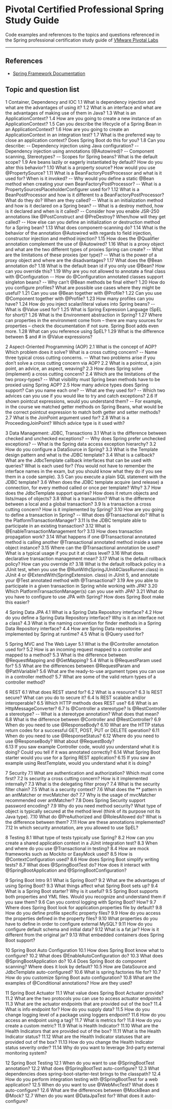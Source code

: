 # Pivotal Certified Professional Spring Study Guide

Code examples and references to the topics and questions referenced in the Spring professional certification study 
guide of [VMware Pivotal Labs](https://d1fto35gcfffzn.cloudfront.net/academy/Spring-Professional-Certification-Study-Guide.pdf)

----

## References

* [Spring Framework Documentation](https://docs.spring.io/spring-framework/docs/current/reference/html/)

## Topic and question list

1 Container, Dependency and IOC
1.1 What is dependency injection and what are the advantages of using it?
1.2 What is an interface and what are the advantages of making use of them in Java?
1.3 What is an ApplicationContext?
1.4 How are you going to create a new instance of an ApplicationContext?
1.5 Can you describe the lifecycle of a Spring Bean in an ApplicationContext?
1.6 How are you going to create an ApplicationContext in an integration test?
1.7 What is the preferred way to close an application context?  Does Spring Boot do this for you?
1.8 Can you describe:
  -- Dependency injection using Java configuration?
  -- Dependency injection using annotations (@Autowired)?
  -- Component scanning, Stereotypes?
  -– Scopes for Spring beans? What is the default scope?
1.9 Are beans lazily or eagerly instantiated by default? How do you alter this behavior?
1.10 What is a property source?  How would you use @PropertySource?
1.11 What is a BeanFactoryPostProcessor and what is it used for? When is it invoked?
  -- Why would you define a static @Bean method when creating your own BeanFactoryPostProcessor?
  -- What is a PropertySourcesPlaceholderConfigurer used for?
1.12 What is a BeanPostProcessor and how is it different to a BeanFactoryPostProcessor? What do they do? When are they called?
  -- What is an initialization method and how is it declared on a Spring bean?
  -- What is a destroy method, how is it declared and when is it called?
  -- Consider how you enable JSR-250 annotations like @PostConstruct and @PreDestroy? When/how will they get called?
  -- How else can you define an initialization or destruction method for a Spring bean?
1.13 What does component-scanning do?
1.14 What is the behavior of the annotation @Autowired with regards to field injection, constructor injection and method injection?
1.15 How does the @Qualifier annotation complement the use of @Autowired?
1.16 What is a proxy object and what are the two different types of proxies Spring can create?
  -- What are the limitations of these proxies (per type)?
  -- What is the power of a proxy object and where are the disadvantages?
1.17 What does the @Bean annotation do?
1.18 What is the default bean id if you only use @Bean?  How can you override this?
1.19 Why are you not allowed to annotate a final class with @Configuration
  -- How do @Configuration annotated classes support singleton beans?
  -- Why can’t @Bean methods be final either?
1.20 How do you configure profiles? What are possible use cases where they might be useful?
1.21 Can you use @Bean together with @Profile?
1.22 Can you use @Component together with @Profile?
1.23 How many profiles can you have?
1.24 How do you inject scalar/literal values into Spring beans?
  -- What is @Value used for?
1.25 What is Spring Expression Language (SpEL for short)?
1.26 What is the Environment abstraction in Spring?
1.27 Where can properties in the environment come from – there are many sources for properties – check the documentation if not sure. Spring Boot adds even more.
1.28 What can you reference using SpEL?
1.29 What is the difference between $ and # in @Value expressions?

2 Aspect-Oriented Programming (AOP)
2.1 What is the concept of AOP? Which problem does it solve? What is a cross cutting concern?
  -- Name three typical cross cutting concerns.
  -- What two problems arise if you don’t solve a cross cutting concern via AOP?
2.2 What is a pointcut, a join point, an advice, an aspect, weaving?
2.3 How does Spring solve (implement) a cross cutting concern?
2.4 Which are the limitations of the two proxy-types?
  -- What visibility must Spring bean methods have to be proxied using Spring AOP?
2.5 How many advice types does Spring support?  Can you name each one?
  -- What are they used for?
  -- Which two advices can you use if you would like to try and catch exceptions?
2.6 If shown pointcut expressions, would you understand them?
  -- For example, in the course we matched getter methods on Spring Beans, what would be the correct pointcut expression to match both getter and setter methods?
2.7 What is the JoinPoint argument used for?
2.8 What is a ProceedingJoinPoint? Which advice type is it used with?

3 Data Management: JDBC, Transactions
3.1 What is the difference between checked and unchecked exceptions?
  -- Why does Spring prefer unchecked exceptions?
  -- What is the Spring data access exception hierarchy?
3.2 How do you configure a DataSource in Spring?
3.3 What is the Template design pattern and what is the JDBC template?
3.4 What is a callback? What are the JdbcTemplate callback interfaces that can be used with queries? What is each used for? (You would not have to remember the interface names in the exam, but you should know what they do if you see them in a code sample).
3.5 Can you execute a plain SQL statement with the JDBC template?
3.6 When does the JDBC template acquire (and release) a connection, for every method called or once per template? Why?
3.7 How does the JdbcTemplate support queries? How does it return objects and lists/maps of objects?
3.8 What is a transaction? What is the difference between a local and a global transaction?
3.9 Is a transaction a cross cutting concern? How is it implemented by Spring?
3.10 How are you going to define a transaction in Spring?
  -- What does @Transactional do? What is the PlatformTransactionManager?
3.11 Is the JDBC template able to participate in an existing transaction?
3.12 What is @EnableTransactionManagement for?
3.13 How does transaction propagation work?
3.14 What happens if one @Transactional annotated method is calling another @Transactional annotated method inside a same object instance?
3.15 Where can the @Transactional annotation be used? What is a typical usage if you put it at class level?
3.16 What does declarative transaction management mean?
3.17 What is the default rollback policy? How can you override it?
3.18 What is the default rollback policy in a JUnit test, when you use the @RunWith(SpringJUnit4ClassRunner.class) in JUnit 4 or  @ExtendWith(SpringExtension. class) in JUnit 5, and annotate your @Test annotated method with @Transactional?
3.19 Are you able to participate in a given transaction in Spring while working with JPA?
3.20 Which PlatformTransactionManager(s) can you use with JPA?
3.21 What do you have to configure to use JPA with Spring?  How does Spring Boot make this easier?

4 Spring Data JPA
4.1 What is a Spring Data Repository interface?
4.2 How do you define a Spring Data Repository interface?  Why is it an interface not a class?
4.3 What is the naming convention for finder methods in a Spring Data Repository interface?
4.4 How are Spring Data repositories implemented by Spring at runtime?
4.5 What is @Query used for?

5 Spring MVC and The Web Layer
5.1 What is the @Controller annotation used for?
5.2 How is an incoming request mapped to a controller and mapped to a method?
5.3 What is the difference between @RequestMapping and @GetMapping?
5.4 What is @RequestParam used for?
5.5 What are the differences between @RequestParam and @PathVariable?
5.6 What are the ready-to-use argument types you can use in a controller method?
5.7 What are some of the valid return types of a controller method?

6 REST
6.1 What does REST stand for?
6.2 What is a resource?
6.3 Is REST secure? What can you do to secure it?
6.4 Is REST scalable and/or interoperable?
6.5 Which HTTP methods does REST use?
6.6 What is an HttpMessageConverter?
6.7 Is @Controller a stereotype? Is @RestController a stereotype?
  -- What is a stereotype annotation?  What does that mean?
6.8 What is the difference between @Controller and @RestController?
6.9 When do you need to use @ResponseBody?
6.10 What are the HTTP status return codes for a successful GET, POST, PUT or DELETE operation?
6.11 When do you need to use @ResponseStatus?
6.12 Where do you need to use @ResponseBody? What about @RequestBody?  
6.13 If you saw example Controller code, would you understand what it is doing?  Could you
tell if it was annotated correctly?
6.14 What Spring Boot starter would you use for a Spring REST application?
6.15 If you saw an example using RestTemplate, would you understand what it is doing?

7 Security
7.1 What are authentication and authorization? Which must come first?
7.2 Is security a cross cutting concern? How is it implemented internally?
7.3 What is the delegating filter proxy?
7.4 What is the security filter chain?
7.5 What is a security context?
7.6 What does the ** pattern in an antMatcher or mvcMatcher do?
7.7 Why is the usage of mvcMatcher recommended over antMatcher?
7.8 Does Spring Security support password encoding?
7.9 Why do you need method security? What type of object is typically secured at the method level (think of its purpose not its Java type).
7.10 What do @PreAuthorized and @RolesAllowed do? What is the difference between them?
7.11 How are these annotations implemented?
7.12 In which security annotation, are you allowed to use SpEL?

8 Testing
8.1 What type of tests typically use Spring?
8.2 How can you create a shared application context in a JUnit integration test?
8.3 When and where do you use @Transactional in testing?
8.4 How are mock frameworks such as Mockito or EasyMock used?
8.5 How is @ContextConfiguration used?
8.6 How does Spring Boot simplify writing tests?
8.7 What does @SpringBootTest do?  How does it interact with @SpringBootApplication and @SpringBootConfiguration?

9 Spring Boot Intro
9.1 What is Spring Boot?
9.2 What are the advantages of using Spring Boot?
9.3 What things affect what Spring Boot sets up?
9.4 What is a Spring Boot starter?  Why is it useful?
9.5 Spring Boot supports both properties and YML files.  Would you recognize and understand them if you saw them?
9.6 Can you control logging with Spring Boot? How?
9.7 Where does Spring Boot look for application.properties file by default?
9.8 How do you define profile specific property files?
9.9 How do you access the properties defined in the property files?
9.10 What properties do you have to define in order to configure external MySQL?
9.11 How do you configure default schema and initial data?
9.12 What is a fat jar?  How is it different from the original jar?
9.13 What embedded containers does Spring Boot support?

10 Spring Boot Auto Configuration
10.1 How does Spring Boot know what to configure?
10.2 What does @EnableAutoConfiguration do?
10.3 What does @SpringBootApplication do?
10.4 Does Spring Boot do component scanning?  Where does it look by default?
10.5 How are DataSource and JdbcTemplate auto-configured?
10.6 What is spring.factories file for?
10.7 How do you customize Spring Boot auto configuration?
10.8 What are the examples of @Conditional annotations? How are they used?

11 Spring Boot Actuator
11.1 What value does Spring Boot Actuator provide?
11.2 What are the two protocols you can use to access actuator endpoints?
11.3 What are the actuator endpoints that are provided out of the box?
11.4 What is info endpoint for? How do you supply data?
11.5 How do you change logging level of a package using loggers endpoint?
11.6 How do you access an endpoint using a tag?
11.7 What is metrics for?
11.8 How do you create a custom metric?
11.9 What is Health Indicator?
11.10 What are the Health Indicators that are provided out of the box?
11.11 What is the Health Indicator status?
11.12 What are the Health Indicator statuses that are provided out of the box?
11.13 How do you change the Health Indicator status severity order?
11.14 Why do you want to leverage 3rd-party external monitoring system?

12 Spring Boot Testing
12.1 When do you want to use @SpringBootTest annotation?
12.2 What does @SpringBootTest auto-configure?
12.3 What dependencies does spring-boot-starter-test brings to the classpath?
12.4 How do you perform integration testing with @SpringBootTest for a web application?
12.5 When do you want to use @WebMvcTest? What does it auto-configure?
12.6 What are the differences between @MockBean and @Mock?
12.7 When do you want @DataJpaTest for? What does it auto-configure?